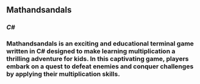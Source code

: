 ## Mathandsandals
### *C#*

### Mathandsandals is an exciting and educational terminal game written in C# designed to make learning multiplication a thrilling adventure for kids. In this captivating game, players embark on a quest to defeat enemies and conquer challenges by applying their multiplication skills.
